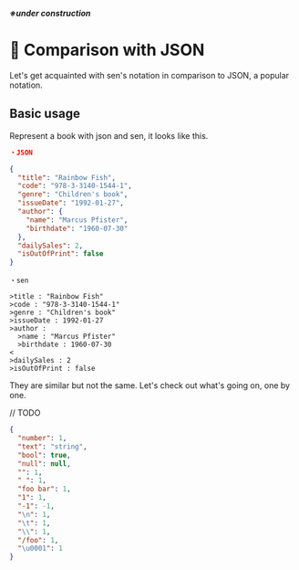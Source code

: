***※under construction***

# 👀 Comparison with JSON
Let's get acquainted with sen's notation in comparison to JSON, a popular notation.
## Basic usage
Represent a book with json and sen, it looks like this.  

```JSON
・JSON

{
  "title": "Rainbow Fish",
  "code": "978-3-3140-1544-1",
  "genre": "Children's book",
  "issueDate": "1992-01-27",
  "author": {
    "name": "Marcus Pfister",
    "birthdate": "1960-07-30"
  },
  "dailySales": 2,
  "isOutOfPrint": false
}
```
```sen
・sen

>title : "Rainbow Fish"
>code : "978-3-3140-1544-1"
>genre : "Children's book"
>issueDate : 1992-01-27
>author :
  >name : "Marcus Pfister"
  >birthdate : 1960-07-30
<
>dailySales : 2
>isOutOfPrint : false
```
They are similar but not the same. Let's check out what's going on, one by one.

// TODO





```JSON
{
  "number": 1,
  "text": "string",
  "bool": true,
  "null": null,
  "": 1,
  " ": 1,
  "foo bar": 1,
  "1": 1,
  "-1": -1,
  "\n": 1,
  "\t": 1,
  "\\": 1,
  "/foo": 1,
  "\u0001": 1
}
```








